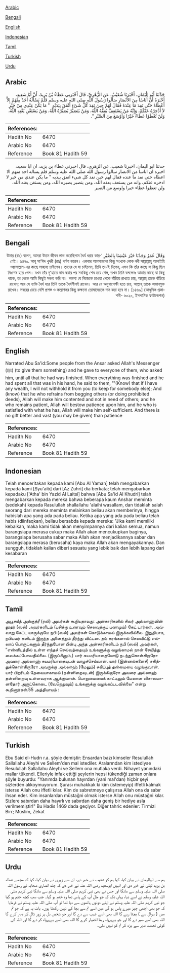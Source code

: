 [Arabic](#arabic)

[Bengali](#bengali)

[English](#english)

[Indonesian](#indonesian)

[Tamil](#tamil)

[Turkish](#turkish)

[Urdu](#urdu)

## Arabic


<div dir="rtl" lang="ar" style={{fontSize:'larger',backgroundColor:'#f8f9fa',padding:20}}>
حَدَّثَنَا أَبُو الْيَمَانِ، أَخْبَرَنَا شُعَيْبٌ، عَنِ الزُّهْرِيِّ، قَالَ أَخْبَرَنِي عَطَاءُ بْنُ يَزِيدَ، أَنَّ أَبَا سَعِيدٍ، أَخْبَرَهُ أَنَّ أُنَاسًا مِنَ الأَنْصَارِ سَأَلُوا رَسُولَ اللَّهِ صلى الله عليه وسلم فَلَمْ يَسْأَلْهُ أَحَدٌ مِنْهُمْ إِلاَّ أَعْطَاهُ حَتَّى نَفِدَ مَا عِنْدَهُ فَقَالَ لَهُمْ حِينَ نَفِدَ كُلُّ شَىْءٍ أَنْفَقَ بِيَدَيْهِ ‏ "‏ مَا يَكُنْ عِنْدِي مِنْ خَيْرٍ لاَ أَدَّخِرْهُ عَنْكُمْ، وَإِنَّهُ مَنْ يَسْتَعِفَّ يُعِفُّهُ اللَّهُ، وَمَنْ يَتَصَبَّرْ يُصَبِّرْهُ اللَّهُ، وَمَنْ يَسْتَغْنِ يُغْنِهِ اللَّهُ، وَلَنْ تُعْطَوْا عَطَاءً خَيْرًا وَأَوْسَعَ مِنَ الصَّبْرِ ‏"‏‏.‏
</div>
<div style={{backgroundColor:'#f8f9fa',padding:20, marginBottom: 10}}><table> <thead> <tr> <th>References:</th> <th></th> </tr> </thead> <tbody><tr><td>Hadith No</td><td>6470</td></tr><tr><td>Arabic No</td><td>6470</td></tr><tr><td>Reference</td><td>Book 81 Hadith 59</td></tr></tbody></table></div>


<div dir="rtl" lang="ar" style={{fontSize:'larger',backgroundColor:'#f8f9fa',padding:20}}>
حدثنا ابو اليمان، اخبرنا شعيب، عن الزهري، قال اخبرني عطاء بن يزيد، ان ابا سعيد، اخبره ان اناسا من الانصار سالوا رسول الله صلى الله عليه وسلم فلم يساله احد منهم الا اعطاه حتى نفد ما عنده فقال لهم حين نفد كل شىء انفق بيديه " ما يكن عندي من خير لا ادخره عنكم، وانه من يستعف يعفه الله، ومن يتصبر يصبره الله، ومن يستغن يغنه الله، ولن تعطوا عطاء خيرا واوسع من الصبر
</div>
<div style={{backgroundColor:'#f8f9fa',padding:20, marginBottom: 10}}><table> <thead> <tr> <th>References:</th> <th></th> </tr> </thead> <tbody><tr><td>Hadith No</td><td>6470</td></tr><tr><td>Arabic No</td><td>6470</td></tr><tr><td>Reference</td><td>Book 81 Hadith 59</td></tr></tbody></table></div>

## Bengali


<div dir="rtl" lang="bn" style={{fontSize:'larger',backgroundColor:'#f8f9fa',padding:20}}>
وَقَالَ عُمَرُ وَجَدْنَا خَيْرَ عَيْشِنَا بِالصَّبْرِ ‘উমার (রাঃ) বলেন, আমরা উত্তম জীবন লাভ করেছিলাম ধৈর্য ধরার কারণেই। ৬৪৭০. আবূ সা‘ঈদ খুদরী (রাঃ) বর্ণনা করেন। একবার আনসারদের কিছু সংখ্যক লোক নবী সাল্লাল্লাহু আলাইহি ওয়াসাল্লাম-এর কাছে সাহায্য চাইলেন। তাদের যে যা চাইলেন, তিনি তা-ই দিলেন, এমন কি তাঁর কাছে যা কিছু ছিল নিঃশেষ হয়ে গেল। যখন তাঁর দু’হাতে দান করার পর সবকিছু শেষ হয়ে গেল, তখন তিনি বললেনঃ আমার কাছে যা কিছু থাকে, তা থেকে আমি কিছুই সঞ্চয় করি না। অবশ্য যে নিজেকে চাওয়া থেকে বাঁচিয়ে রাখতে চায়, আল্লাহ্ তাকে বাঁচিয়ে রাখেন; আর যে ব্যক্তি ধৈর্য ধরে তিনি তাকে ধৈর্যশীলই রাখেন। আর যে অমুখাপেক্ষী হতে চায়, আল্লাহ্ তাকে অভাবমুক্ত রাখেন। সবরের চেয়ে বেশি প্রশস্ত ও কল্যাণকর কিছু কক্ষনো তোমাদেরকে দান করা হবে না। [১৪৬৯] (আধুনিক প্রকাশনী- ৬০২০, ইসলামিক ফাউন্ডেশন)
</div>
<div style={{backgroundColor:'#f8f9fa',padding:20, marginBottom: 10}}><table> <thead> <tr> <th>References:</th> <th></th> </tr> </thead> <tbody><tr><td>Hadith No</td><td>6470</td></tr><tr><td>Arabic No</td><td>6470</td></tr><tr><td>Reference</td><td>Book 81 Hadith 59</td></tr></tbody></table></div>

## English


<div dir="ltr" lang="en" style={{fontSize:'larger',backgroundColor:'#f8f9fa',padding:20}}>
Narrated Abu Sa'id:Some people from the Ansar asked Allah's Messenger (ﷺ) (to give them something) and he gave to everyone of them, who asked him, until all that he had was finished. When everything was finished and he had spent all that was in his hand, he said to them, '"(Know) that if I have any wealth, I will not withhold it from you (to keep for somebody else); And (know) that he who refrains from begging others (or doing prohibited deeds), Allah will make him contented and not in need of others; and he who remains patient, Allah will bestow patience upon him, and he who is satisfied with what he has, Allah will make him self-sufficient. And there is no gift better and vast (you may be given) than patience
</div>
<div style={{backgroundColor:'#f8f9fa',padding:20, marginBottom: 10}}><table> <thead> <tr> <th>References:</th> <th></th> </tr> </thead> <tbody><tr><td>Hadith No</td><td>6470</td></tr><tr><td>Arabic No</td><td>6470</td></tr><tr><td>Reference</td><td>Book 81 Hadith 59</td></tr></tbody></table></div>

## Indonesian


<div dir="ltr" lang="id" style={{fontSize:'larger',backgroundColor:'#f8f9fa',padding:20}}>
Telah menceritakan kepada kami [Abu Al Yaman] telah mengabarkan kepada kami [Syu'aib] dari [Az Zuhri] dia berkata; telah mengabarkan kepadaku ['Atha' bin Yazid Al Laitsi] bahwa [Abu Sa'id Al Khudri] telah mengabarkan kepada mereka bahwa beberapa kaum Anshar meminta (sedekah) kepada Rasulullah shallallahu 'alaihi wasallam, dan tidaklah salah seorang dari mereka meminta melainkan beliau akan memberinya, hingga habislah apa yang ada pada beliau. Ketika apa yang ada pada beliau telah habis (diinfaqkan), beliau bersabda kepada mereka: "Jika kami memiliki kebaikan, maka kami tidak akan menyimpannya dari kalian semua, namun barangsiapa merasa cukup maka Allah akan mencukupkan baginya, barangsiapa berusaha sabar maka Allah akan menjadikannya sabar dan barangsiapa merasa (berusaha) kaya maka Allah akan mengayakannya. Dan sungguh, tidaklah kalian diberi sesuatu yang lebik baik dan lebih lapang dari kesabaran
</div>
<div style={{backgroundColor:'#f8f9fa',padding:20, marginBottom: 10}}><table> <thead> <tr> <th>References:</th> <th></th> </tr> </thead> <tbody><tr><td>Hadith No</td><td>6470</td></tr><tr><td>Arabic No</td><td>6470</td></tr><tr><td>Reference</td><td>Book 81 Hadith 59</td></tr></tbody></table></div>

## Tamil


<div dir="ltr" lang="ta" style={{fontSize:'larger',backgroundColor:'#f8f9fa',padding:20}}>
அபூசயீத் அல்குத்ரீ (ரலி) அவர்கள் கூறியதாவது: அன்சாரிகளில் சிலர் அல்லாஹ்வின் தூதர் (ஸல்) அவர்களிடம் (பசிக்கு உணவும் செலவுக்குப் பணமும்) கேட் டார்கள். அவ்வாறு கேட்ட யாருக்குமே நபி (ஸல்) அவர்கள் கொடுக்காமல் இருக்கவில்லை. இறுதியாக, நபியவர் களிடம் இருந்த அனைத்தும் தீர்ந்து விட்டன. தம் கரங்களால் செலவிட்டு எல்லாப் பொருட்களும் தீர்ந்துபோன பின்பு அந்த அன்சாரிகளிடம் நபி (ஸல்) அவர்கள், “என்னிடத்தில் உள்ள எந்தச் செல்வத்தையும் உங்களுக்கு வழங்காமல் நான் சேமித்து வைக்கப்போவதில்லை. (இருப்பினும்,) யார் சுயமரியாதையோடு நடந்துகொள்கிறாரோ அவரை அல்லாஹ் சுயமரியாதையுடன் வாழச்செய்வான். யார் (இன்னல்களைச்) சகித்துக்கொள்கிறாரோ அவருக்கு அல்லாஹ் (மேலும்) சகிப்புத் தன்மையை வழங்குவான். யார் பிறரிடம் தேவையாகாமல் (தன்னிறைவுடன்) இருக்கிறாரோ அவரை அல்லாஹ் தன்னிறைவு உள்ளவராக ஆக்குவான். பொறுமையைக் காட்டிலும் மேலான விசாலமானதோர் அருட்கொடை (வேறெதுவும்) உங்களுக்கு வழங்கப்படவில்லை” என்று கூறினார்கள்.55 அத்தியாயம் :
</div>
<div style={{backgroundColor:'#f8f9fa',padding:20, marginBottom: 10}}><table> <thead> <tr> <th>References:</th> <th></th> </tr> </thead> <tbody><tr><td>Hadith No</td><td>6470</td></tr><tr><td>Arabic No</td><td>6470</td></tr><tr><td>Reference</td><td>Book 81 Hadith 59</td></tr></tbody></table></div>

## Turkish


<div dir="ltr" lang="tr" style={{fontSize:'larger',backgroundColor:'#f8f9fa',padding:20}}>
Ebu Said el-Hudrı r.a. şöyle demiştir: Ensardan bazı kimseler Resulullah Sallallahu Aleyhi ve Sellem'den mal istediler. Aralarından kim istediyse Resulullah Sallallahu Aleyhi ve Sellem ona mutlaka verdi. Nihayet yanındaki mallar tükendi. Elleriyle infak ettiği şeylerin hepsi tükendiği zaman onlara şöyle buyurdu: "Yanımda bulunan hayırdan (yani mal'dan) hiçbir şeyi sizlerden alıkoymuyorum. Şurası muhakkak ki kim (istemeyip) iffetli kalmak isterse Allah onu iffetli kılar. Kim de sabretmeye çalışırsa Allah ona da sabır ihsan eder. Kim insanlardan müstağni olmak isterse Allah onu müstağni kılar. Sizlere sabırdan daha hayırlı ve sabırdan daha geniş bir hediye asla verilmemiştir!" Bu Hadis 1469 dada geçiyor. Diğer tahric edenler: Tirmizi Birr; Müslim, Zekat
</div>
<div style={{backgroundColor:'#f8f9fa',padding:20, marginBottom: 10}}><table> <thead> <tr> <th>References:</th> <th></th> </tr> </thead> <tbody><tr><td>Hadith No</td><td>6470</td></tr><tr><td>Arabic No</td><td>6470</td></tr><tr><td>Reference</td><td>Book 81 Hadith 59</td></tr></tbody></table></div>

## Urdu


<div dir="rtl" lang="ur" style={{fontSize:'larger',backgroundColor:'#f8f9fa',padding:20}}>
ہم سے ابوالیمان نے بیان کیا، کہا ہم کو شعیب نے خبر دی، ان سے زہری نے بیان کیا، کہا کہ مجھے عطاء بن یزید لیثی نے خبر دی اور انہیں ابوسعید رضی اللہ عنہ نے خبر دی کہ چند انصاری صحابہ نے رسول اللہ صلی اللہ علیہ وسلم سے مانگا اور جس نے بھی نبی کریم صلی اللہ علیہ وسلم سے مانگا نبی کریم صلی اللہ علیہ وسلم نے اسے دیا، یہاں تک کہ جو مال آپ کے پاس تھا وہ ختم ہو گیا۔ جب سب کچھ ختم ہو گیا جو نبی کریم صلی اللہ علیہ وسلم نے اپنے دونوں ہاتھوں سے دیا تھا تو آپ صلی اللہ علیہ وسلم نے فرمایا کہ جو بھی اچھی چیز میرے پاس ہو گی میں اسے تم سے بچا کے نہیں رکھتا ہوں۔ بات یہ ہے کہ جو تم میں ( سوال سے ) بچتا رہے گا اللہ بھی اسے غیب سے دے گا اور جو شخص دل پر زور ڈال کر صبر کرے گا اللہ بھی اسے صبر دے گا اور جو بےپرواہ رہنا اختیار کرے گا اللہ بھی اسے بےپرواہ کر دے گا اور اللہ کی کوئی نعمت صبر سے بڑھ کر تم کو نہیں ملی۔
</div>
<div style={{backgroundColor:'#f8f9fa',padding:20, marginBottom: 10}}><table> <thead> <tr> <th>References:</th> <th></th> </tr> </thead> <tbody><tr><td>Hadith No</td><td>6470</td></tr><tr><td>Arabic No</td><td>6470</td></tr><tr><td>Reference</td><td>Book 81 Hadith 59</td></tr></tbody></table></div>